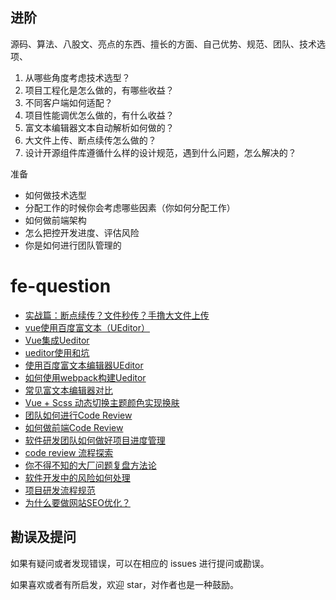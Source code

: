 ## 进阶

源码、算法、八股文、亮点的东西、擅长的方面、自己优势、规范、团队、技术选项、

1. 从哪些角度考虑技术选型？
2. 项目工程化是怎么做的，有哪些收益？
3. 不同客户端如何适配？
4. 项目性能调优怎么做的，有什么收益？
5. 富文本编辑器文本自动解析如何做的？
6. 大文件上传、断点续传怎么做的？
7. 设计开源组件库遵循什么样的设计规范，遇到什么问题，怎么解决的？

准备

- 如何做技术选型
- 分配工作的时候你会考虑哪些因素（你如何分配工作）
- 如何做前端架构
- 怎么把控开发进度、评估风险
- 你是如何进行团队管理的

# fe-question

- [实战篇：断点续传？文件秒传？手撸大文件上传](https://github.com/ChickenDreamFactory/fe-question/issues/1)
- [vue使用百度富文本（UEditor）](https://github.com/ChickenDreamFactory/fe-question/issues/2)
- [Vue集成Ueditor](https://github.com/ChickenDreamFactory/fe-question/issues/3)
- [ueditor使用和坑](https://github.com/ChickenDreamFactory/fe-question/issues/4)
- [使用百度富文本编辑器UEditor](https://github.com/ChickenDreamFactory/fe-question/issues/5)
- [如何使用webpack构建Ueditor](https://github.com/ChickenDreamFactory/fe-question/issues/6)
- [常见富文本编辑器对比](https://github.com/ChickenDreamFactory/fe-question/issues/7)
- [Vue + Scss 动态切换主题颜色实现换肤](https://github.com/ChickenDreamFactory/fe-question/issues/8)
- [团队如何进行Code Review](https://github.com/ChickenDreamFactory/fe-question/issues/9)
- [如何做前端Code Review](https://github.com/ChickenDreamFactory/fe-question/issues/10)
- [软件研发团队如何做好项目进度管理](https://github.com/ChickenDreamFactory/fe-question/issues/11)
- [code review 流程探索](https://github.com/ChickenDreamFactory/fe-question/issues/12)
- [你不得不知的大厂问题复盘方法论](https://github.com/ChickenDreamFactory/fe-question/issues/13)
- [软件开发中的风险如何处理](https://github.com/ChickenDreamFactory/fe-question/issues/14)
- [项目研发流程规范](https://github.com/ChickenDreamFactory/fe-question/issues/15)
- [为什么要做网站SEO优化？](https://github.com/ChickenDreamFactory/fe-question/issues/16)

## 勘误及提问

如果有疑问或者发现错误，可以在相应的 issues 进行提问或勘误。

如果喜欢或者有所启发，欢迎 star，对作者也是一种鼓励。
